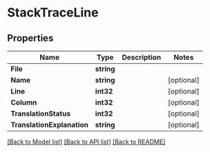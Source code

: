 # StackTraceLine

## Properties

Name | Type | Description | Notes
------------ | ------------- | ------------- | -------------
**File** | **string** |  | 
**Name** | **string** |  | [optional] 
**Line** | **int32** |  | [optional] 
**Column** | **int32** |  | [optional] 
**TranslationStatus** | **int32** |  | [optional] 
**TranslationExplanation** | **string** |  | [optional] 

[[Back to Model list]](../README.md#documentation-for-models) [[Back to API list]](../README.md#documentation-for-api-endpoints) [[Back to README]](../README.md)


